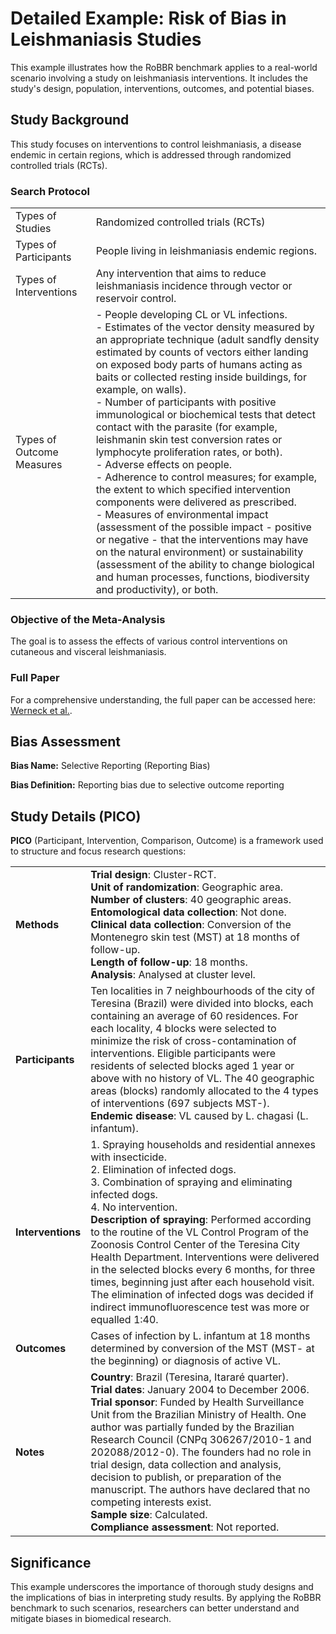 # Detailed Example: Risk of Bias in Leishmaniasis Studies

This example illustrates how the RoBBR benchmark applies to a real-world scenario involving a study on leishmaniasis interventions. It includes the study's design, population, interventions, outcomes, and potential biases.

## Study Background

This study focuses on interventions to control leishmaniasis, a disease endemic in certain regions, which is addressed through randomized controlled trials (RCTs).

### Search Protocol

|                            |                                                                                                 |
| :------------------------- | :---------------------------------------------------------------------------------------------- |
| Types of Studies           | Randomized controlled trials (RCTs)                                                             |
| Types of Participants      | People living in leishmaniasis endemic regions.                                                 |
| Types of Interventions     | Any intervention that aims to reduce leishmaniasis incidence through vector or reservoir control. |
| Types of Outcome Measures  | - People developing CL or VL infections.<br> - Estimates of the vector density measured by an appropriate technique (adult sandfly density estimated by counts of vectors either landing on exposed body parts of humans acting as baits or collected resting inside buildings, for example, on walls).<br> - Number of participants with positive immunological or biochemical tests that detect contact with the parasite (for example, leishmanin skin test conversion rates or lymphocyte proliferation rates, or both).<br> - Adverse effects on people.<br> - Adherence to control measures; for example, the extent to which specified intervention components were delivered as prescribed.<br> - Measures of environmental impact (assessment of the possible impact - positive or negative - that the interventions may have on the natural environment) or sustainability (assessment of the ability to change biological and human processes, functions, biodiversity and productivity), or both. |

### Objective of the Meta-Analysis

The goal is to assess the effects of various control interventions on cutaneous and visceral leishmaniasis.

### Full Paper

For a comprehensive understanding, the full paper can be accessed here: [Werneck et al.](https://journals.plos.org/plosntds/article?id=10.1371/journal.pntd.0003172).

## Bias Assessment

**Bias Name:** Selective Reporting (Reporting Bias)

**Bias Definition:** Reporting bias due to selective outcome reporting

## Study Details (PICO)

**PICO** (Participant, Intervention, Comparison, Outcome) is a framework used to structure and focus research questions:

|         |                                                                                       |
| :-------------------- | :------------------------------------------------------------------------------------------------ |
| **Methods**           | **Trial design**: Cluster-RCT.<br> **Unit of randomization**: Geographic area.<br> **Number of clusters**: 40 geographic areas.<br> **Entomological data collection**: Not done.<br> **Clinical data collection**: Conversion of the Montenegro skin test (MST) at 18 months of follow-up.<br> **Length of follow-up**: 18 months.<br> **Analysis**: Analysed at cluster level. |
| **Participants**      | Ten localities in 7 neighbourhoods of the city of Teresina (Brazil) were divided into blocks, each containing an average of 60 residences. For each locality, 4 blocks were selected to minimize the risk of cross-contamination of interventions. Eligible participants were residents of selected blocks aged 1 year or above with no history of VL. The 40 geographic areas (blocks) randomly allocated to the 4 types of interventions (697 subjects MST-).<br> **Endemic disease**: VL caused by L. chagasi (L. infantum). |
| **Interventions**     | 1. Spraying households and residential annexes with insecticide.<br> 2. Elimination of infected dogs.<br> 3. Combination of spraying and eliminating infected dogs.<br> 4. No intervention.<br> **Description of spraying**: Performed according to the routine of the VL Control Program of the Zoonosis Control Center of the Teresina City Health Department. Interventions were delivered in the selected blocks every 6 months, for three times, beginning just after each household visit. The elimination of infected dogs was decided if indirect immunofluorescence test was more or equalled 1:40. |
| **Outcomes**          | Cases of infection by L. infantum at 18 months determined by conversion of the MST (MST- at the beginning) or diagnosis of active VL. |
| **Notes**             | **Country**: Brazil (Teresina, Itararé quarter).<br> **Trial dates**: January 2004 to December 2006.<br> **Trial sponsor**: Funded by Health Surveillance Unit from the Brazilian Ministry of Health. One author was partially funded by the Brazilian Research Council (CNPq 306267/2010-1 and 202088/2012-0). The founders had no role in trial design, data collection and analysis, decision to publish, or preparation of the manuscript. The authors have declared that no competing interests exist.<br> **Sample size**: Calculated.<br> **Compliance assessment**: Not reported. |


## Significance

This example underscores the importance of thorough study designs and the implications of bias in interpreting study results. By applying the RoBBR benchmark to such scenarios, researchers can better understand and mitigate biases in biomedical research.

